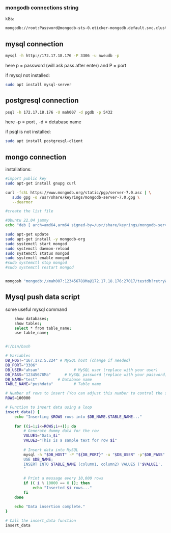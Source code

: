 ### mongodb connections string
k8s: 
```sh
mongodb://root:Password@mongodb-sts-0.eticker-mongodb.default.svc.cluster.local:27017/eticket?retryWrites=true&w=majority&authSource=admin
```

## mysql connection 

```sh
mysql -h http://172.17.18.176 -P 3306 -u nweudb -p
```
here 
    p = password (will ask pass after enter) and
    P = port


if mysql not installed:
```sh
sudo apt install mysql-server
```


## postgresql connection
```sh
psql -h 172.17.18.176 -U mah007 -d pgdb -p 5432
```
here -p = port , -d = detabase name

if psql is not installed:
```sh
sudo apt install postgresql-client
```


## mongo connection
installations:
```sh
#import public key
sudo apt-get install gnupg curl

curl -fsSL https://www.mongodb.org/static/pgp/server-7.0.asc | \
   sudo gpg -o /usr/share/keyrings/mongodb-server-7.0.gpg \
   --dearmor

#create the list file

#Ubuntu 22.04 jammy
echo "deb [ arch=amd64,arm64 signed-by=/usr/share/keyrings/mongodb-server-7.0.gpg ] https://repo.mongodb.org/apt/ubuntu jammy/mongodb-org/7.0 multiverse" | sudo tee /etc/apt/sources.list.d/mongodb-org-7.0.list

sudo apt-get update
sudo apt-get install -y mongodb-org
sudo systemctl start mongod
sudo systemctl daemon-reload
sudo systemctl status mongod
sudo systemctl enable mongod
#sudo systemctl stop mongod
#sudo systemctl restart mongod


mongosh "mongodb://mah007:123456789Ma@172.17.18.176:27017/testdb?retryWrites=true&w=majority&authSource=admin"
```

## Mysql push data script
some useful mysql command 
```sh
    show databases;
    show tables;
    select * from table_name;
    use table_name;
```
```sh

#!/bin/bash

# Variables
DB_HOST="167.172.5.224" # MySQL host (change if needed)
DB_PORT="3306"
DB_USER="ahsan"               # MySQL user (replace with your user)
DB_PASS="12345678Ma"      # MySQL password (replace with your password)
DB_NAME="test"         # Database name
TABLE_NAME="pushdata"         # Table name

# Number of rows to insert (You can adjust this number to control the size of data)
ROWS=100000

# Function to insert data using a loop
insert_data() {
    echo "Inserting $ROWS rows into $DB_NAME.$TABLE_NAME..."
    
    for ((i=1;i<=ROWS;i++)); do
        # Generate dummy data for the row
        VALUE1="Data_$i"
        VALUE2="This is a sample text for row $i"
        
        # Insert data into MySQL
        mysql -h "$DB_HOST" -P "${DB_PORT}" -u "$DB_USER" -p"$DB_PASS" -e "
        USE $DB_NAME;
        INSERT INTO $TABLE_NAME (column1, column2) VALUES ('$VALUE1', '$VALUE2');
        "
        
        # Print a message every 10,000 rows
        if (( i % 10000 == 0 )); then
            echo "Inserted $i rows..."
        fi
    done
    
    echo "Data insertion complete."
}

# Call the insert_data function
insert_data

```
